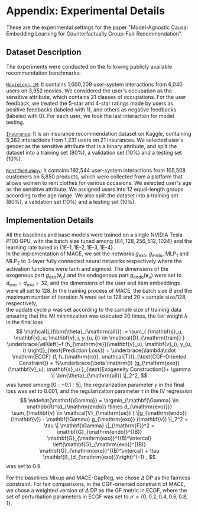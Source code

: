 # Appendix: Experimental Details
These are the experimental settings for the paper "Model-Agnostic Causal Embedding Learning for Counterfactually Group-Fair Recommendation".

## Dataset Description
The experiments were conducted on the following publicly available recommendation benchmarks:

[$\texttt{MovieLens-1M}$](https://grouplens.org/datasets/movielens/1m/): It contains 1,000,209 user-system interactions from 6,040 users on 3,952 movies. 
We considered the user's occupation as the sensitive attribute, which contains 21 classes of occupations. For the user feedback, we treated the 5-star and 4-star ratings made by users as positive feedbacks (labeled with $1$), and others as negative feedbacks (labeled with $0$).
For each user, we took the last interaction for model testing. 

[$\texttt{Insurance}$](https://www.kaggle.com/mrmorj/insurance-recommendation): 
It is an insurance recommendation dataset on Kaggle, containing 5,382 interactions from 1,231 users on 21 insurances. We selected user's gender as the sensitive attribute that is a binary attribute, and split the dataset into a training set (80\%), a  validation set (10\%) and a testing set (10\%). 

[$\texttt{RentTheRunWay}$](https://www.kaggle.com/datasets/rmisra/clothing-fit-dataset-for-size-recommendation): It contains 192,544 user-system interactions from 105,508 customers on 5,850 products, which were collected from a platform that allows women to rent clothes for various occasions. 
We selected user's age as the sensitive attribute. We assigned users into 12 equal-length groups according to the age range. We also split the dataset into a training set (80\%), a validation set (10\%) and a testing set (10\%). 

## Implementation Details
All the baselines and base models were trained on a single NVIDIA Tesla P100 GPU, with the batch size tuned among $\{64, 128, 256, 512, 1024\}$ and the learning rate tuned in $\{1\text{E-}1, 1\text{E-}2, 1\text{E-}3, 1\text{E-}4\}$.  
In the implementation of MACE, we set the networks $g_{\mathrm{exo}},$ $g_{\mathrm{endo}}$, $\mathrm{MLP}_1$ and $\mathrm{MLP}_2$ to 3-layer  fully connected neural networks respectively where the activation functions were $\mathrm{tanh}$ and $\mathrm{sigmoid}$. 
The dimensions of the exogenous part $g_{\mathrm{exo}}  (\mathbf{v}_u)$ and the endogenous part $g_{\mathrm{endo}}  (\mathbf{v}_u)$ were set to $d_{\mathrm{exo}} = d_{\mathrm{exo}} = 32$, and the dimensions of the user and item embeddings were all set to $128$. 
In the training process of MACE, the batch size $B$ and the maximum number of iteration $N$ were set to $128$ and $20\times \text{sample~size}/ 128$, respectively,  
the update cycle $\rho$ was set according to the sample size of training data ensuring that the MI minimization was executed $20$ times, 
the fair weight $\lambda$ in the final loss 
$$
\mathcal{L}(\bm{\theta}_{\mathrm{all}}) :=
\sum_{ (\mathbf{s}_u, \mathbf{x}_u, \mathbf{v}_i, y_{u, i}) \in \mathcal{D}_{\mathrm{train}} }  
\underbrace{\ell\left[~f (h_{\mathrm{re}}(\mathbf{v}_u), \mathbf{v}_i), y_{u, i} \right]}_{\text{Prediction Loss}} + 
\underbrace{\lambda\cdot \mathrm{ECGF} (f, h_{\mathrm{re}}, \mathcal{T})}_{\text{CGF-Oriented Constraint}} +
%\underbrace{\beta \mathrm{I} (g_{\mathrm{exo}}  (\mathbf{v}_u); \mathbf{s}_u) }_{\text{Exogeneity Construction}}+
\gamma \| \bm{\theta}_{\mathrm{all}} \|_2^2, 
$$
was tuned among $[0:+0.1:5]$, 
the regularization parameter $\gamma$ in the final loss was set to $0.001$, 
and the regularization parameter $\tau$ in the IV regression 
$$
\widehat{\mathbf{\Gamma}}
= \argmin_{\mathbf{\Gamma} \in \mathbb{R}^{d_{\mathrm{endo}} \times d_{\mathrm{exo}}}} \sum_{\mathbf{v} \in \mathcal{V}_{\mathrm{ue}} } \|g_{\mathrm{endo}} (\mathbf{v}) -  \mathbf{\Gamma} g_{\mathrm{exo}}  (\mathbf{v}) \|_2^2 + \tau \| \mathbf{\Gamma} \|_{\mathrm{F}}^2
= \mathbf{G}_{\mathrm{endo}}^{(B)} \mathbf{G}_{\mathrm{exo}}^{(B)^\intercal} \left(\mathbf{G}_{\mathrm{exo}}^{(B)} \mathbf{G}_{\mathrm{exo}}^{(B)^\intercal} + \tau \mathbf{I}_{d_{\mathrm{exo}}}\right)^{-1} ,
$$
was set to $0.9$. 

For the baselines Mixup and MACE-GapReg, we chose $\Delta$ DP as the fairness constraint. 
For fair comparisons, in the CGF-oriented constraint of MACE, we chose a weighted version of $\Delta$ DP as the GF metric in ECGF, where the set of perturbation parameters in ECGF was set to $\mathcal{T} = \{0, 0.2, 0.4, 0.6, 0.8, 1\}.$  